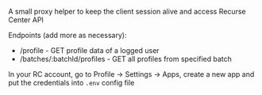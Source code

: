 A small proxy helper to keep the client session alive and access Recurse Center API

Endpoints (add more as necessary):
- /profile                   - GET profile data of a logged user
- /batches/:batchId/profiles - GET all profiles from specified batch

In your RC account, go to Profile -> Settings -> Apps, create a new app and put the credentials into `.env` config file